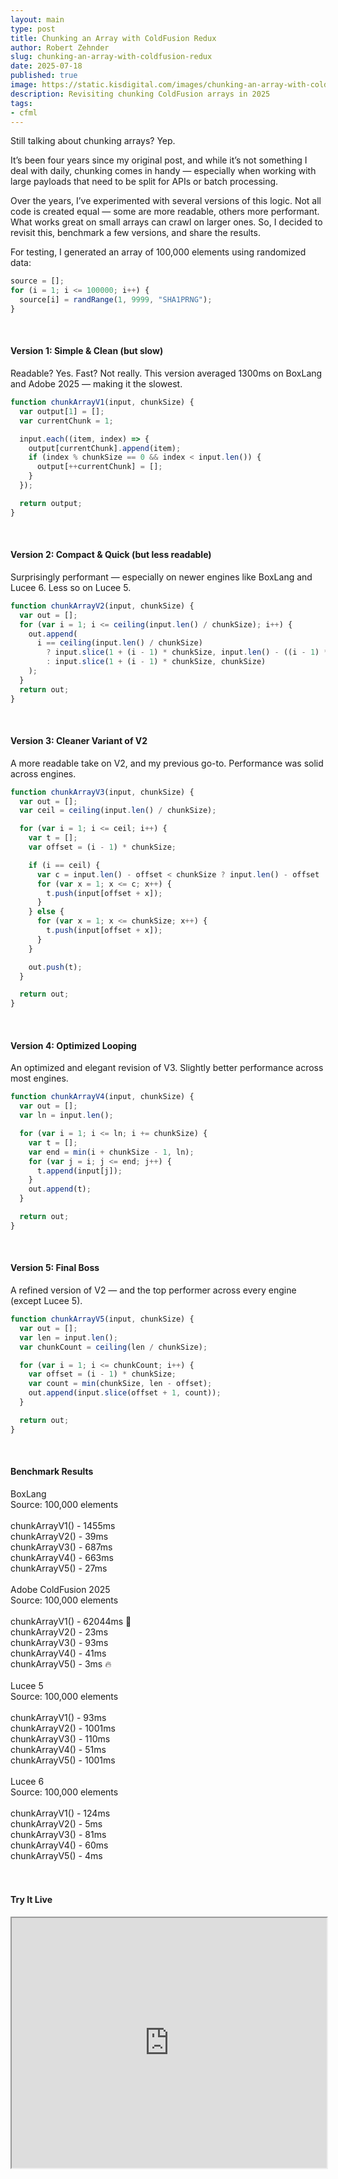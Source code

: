 ```yaml
---
layout: main
type: post
title: Chunking an Array with ColdFusion Redux
author: Robert Zehnder
slug: chunking-an-array-with-coldfusion-redux
date: 2025-07-18
published: true
image: https://static.kisdigital.com/images/chunking-an-array-with-coldfusion-revisited/00_cover.jpeg
description: Revisiting chunking ColdFusion arrays in 2025
tags:
- cfml
---
```


Still talking about chunking arrays? Yep.

It’s been four years since my original post, and while it’s not something I deal with daily, chunking comes in handy — especially when working with large payloads that need to be split for APIs or batch processing.

Over the years, I’ve experimented with several versions of this logic. Not all code is created equal — some are more readable, others more performant. What works great on small arrays can crawl on larger ones. So, I decided to revisit this, benchmark a few versions, and share the results.

For testing, I generated an array of 100,000 elements using randomized data:

```javascript
source = [];
for (i = 1; i <= 100000; i++) {
  source[i] = randRange(1, 9999, "SHA1PRNG");
}
```

<br>

#### Version 1: Simple & Clean (but slow)

Readable? Yes. Fast? Not really. This version averaged 1300ms on BoxLang and Adobe 2025 — making it the slowest.

```javascript
function chunkArrayV1(input, chunkSize) {
  var output[1] = [];
  var currentChunk = 1;

  input.each((item, index) => {
    output[currentChunk].append(item);
    if (index % chunkSize == 0 && index < input.len()) {
      output[++currentChunk] = [];
    }
  });

  return output;
}
```

<br>

#### Version 2: Compact & Quick (but less readable)

Surprisingly performant — especially on newer engines like BoxLang and Lucee 6. Less so on Lucee 5.

```javascript
function chunkArrayV2(input, chunkSize) {
  var out = [];
  for (var i = 1; i <= ceiling(input.len() / chunkSize); i++) {
    out.append(
      i == ceiling(input.len() / chunkSize)
        ? input.slice(1 + (i - 1) * chunkSize, input.len() - ((i - 1) * chunkSize))
        : input.slice(1 + (i - 1) * chunkSize, chunkSize)
    );
  }
  return out;
}
```

<br>

#### Version 3: Cleaner Variant of V2

A more readable take on V2, and my previous go-to. Performance was solid across engines.

```javascript
function chunkArrayV3(input, chunkSize) {
  var out = [];
  var ceil = ceiling(input.len() / chunkSize);

  for (var i = 1; i <= ceil; i++) {
    var t = [];
    var offset = (i - 1) * chunkSize;

    if (i == ceil) {
      var c = input.len() - offset < chunkSize ? input.len() - offset : chunkSize;
      for (var x = 1; x <= c; x++) {
        t.push(input[offset + x]);
      }
    } else {
      for (var x = 1; x <= chunkSize; x++) {
        t.push(input[offset + x]);
      }
    }

    out.push(t);
  }

  return out;
}
```

<br>

#### Version 4: Optimized Looping

An optimized and elegant revision of V3. Slightly better performance across most engines.

```javascript
function chunkArrayV4(input, chunkSize) {
  var out = [];
  var ln = input.len();

  for (var i = 1; i <= ln; i += chunkSize) {
    var t = [];
    var end = min(i + chunkSize - 1, ln);
    for (var j = i; j <= end; j++) {
      t.append(input[j]);
    }
    out.append(t);
  }

  return out;
}
```

<br>

#### Version 5: Final Boss

A refined version of V2 — and the top performer across every engine (except Lucee 5).

```javascript
function chunkArrayV5(input, chunkSize) {
  var out = [];
  var len = input.len();
  var chunkCount = ceiling(len / chunkSize);

  for (var i = 1; i <= chunkCount; i++) {
    var offset = (i - 1) * chunkSize;
    var count = min(chunkSize, len - offset);
    out.append(input.slice(offset + 1, count));
  }

  return out;
}
```

<br>

#### Benchmark Results

BoxLang<br>
Source: 100,000 elements<br>
<br>
chunkArrayV1() - 1455ms<br>
chunkArrayV2() - 39ms<br>
chunkArrayV3() - 687ms<br>
chunkArrayV4() - 663ms<br>
chunkArrayV5() - 27ms<br>
<br>
Adobe ColdFusion 2025<br>
Source: 100,000 elements<br>
<br>
chunkArrayV1() - 62044ms 🤯<br>
chunkArrayV2() - 23ms<br>
chunkArrayV3() - 93ms<br>
chunkArrayV4() - 41ms<br>
chunkArrayV5() - 3ms 🔥<br>
<br>
Lucee 5<br>
Source: 100,000 elements<br>
<br>
chunkArrayV1() - 93ms<br>
chunkArrayV2() - 1001ms<br>
chunkArrayV3() - 110ms<br>
chunkArrayV4() - 51ms<br>
chunkArrayV5() - 1001ms<br>
<br>
Lucee 6<br>
Source: 100,000 elements<br>
<br>
chunkArrayV1() - 124ms<br>
chunkArrayV2() - 5ms<br>
chunkArrayV3() - 81ms<br>
chunkArrayV4() - 60ms<br>
chunkArrayV5() - 4ms<br>
<br><br>

#### Try It Live

<iframe allow="fullscreen" width="100%" height="400" src="https://try.boxlang.io/editor/index.bxm?ro=false&code=eJytVVFv0zAQfs%2BvOK1iS0jYlrZ7YG2Zpj3AA0JoRbxUfQip23qkbuU40IH637mzncRBKQTUvDg5333f3ec7Z1mIVPGtgHRdiK%2F3UibPn2Ofi12hImOb8h8s%2BOkBfEskbAuFO7N4DhOYzUfWmhZSMqEeyB03YrJriEuWpGvf54ptIrQs2D6AyRsgNCix3OD5ZbLbMbHQEcFIu%2FGlryPhRZ0PTCZwDefnBhPGli1jwg%2BCEjgMG9BVxgcNLJkqpLC%2BI%2B%2FgecsWKfqtUlglSsTlVvpk4rp2XMYTSBnPuFj5TmJw5aCgWxjqVKuSqai%2FhcGdLTXPeMr8GELAwFcQB%2FCydotcPXDXb%2FFBnW67YTkhWGyt21HRBn%2Fsn2bnYL3QQS10R5WhVWYrpWkqcqgpLOlymTMytpRX9hjU%2BpdQNkOMa6pp4cZOO961u9z%2BzuNUsTdV7HUVuNYl0KMud0W%2BNnrMLFoI%2B3lQ4hz0egCW5ayKawevUvhfknJajbvS24fGCB1thWH3VshEU2myHzv2TNBLOHEn4%2Fj543ShZcMFnnHonBr2QoRQttyK6InyGOGCRBiKb65s9bxq2Z5KtWqV7H6tUzepbv5BKtailW5WCn3YFkI5Q0Xe3Yapim6MVNchsilYdpLbuUQoiXIuqv5ybz%2FnJqpaEY9HwwXHWi7fFjJlWhvv6gq%2BFDxb4KYEu5GQsh7dz26d8TU9pkYq0TjPOP0iZCIWj4lY4X0YwWt8IjibvruPPz5%2BeHsWaNKd5EK9F%2F7F1JCsmGAyUWwB37laQ8%2FAmYPp4YCyDf6D8gsMriKBvrxcJZKkWjH1iadGeTrLxq%2FYoEWUtIvQ8KErp9dEQYuG723yrlz9Dlz9E3ENOnANTsQ17MA1PBHXTQeumw5cvwBmxe8b"> </iframe>
